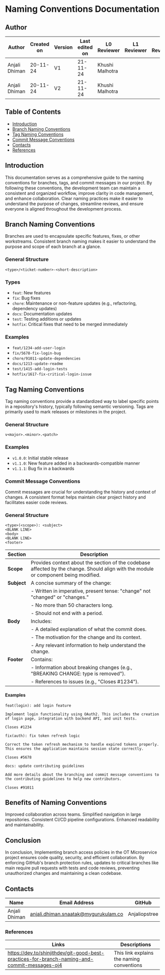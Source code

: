 # Naming Conventions Documentation

## Author

| **Author** | **Created on** | **Version** | **Last edited on** | **L0 Reviewer** |**L1 Reviewer** |**L2 Reviewer** |
|------------|----------------|-------------------|---------------------|----------|----------|----------|
| Anjali Dhiman  | 20-11-24      | V1  | 21-11-24            | Khushi Malhotra| | |
| Anjali Dhiman  | 20-11-24      | V2  | 21-11-24            | Khushi Malhotra| | |



## Table of Contents

- [Introduction](#introduction)
- [Branch Naming Conventions](#branch-naming-conventions)
- [Tag Naming Conventions](#tag-naming-conventions)
- [Commit Message Conventions](#commit-message-conventions)
- [Contacts](#Contacts)
- [References](#references)

## Introduction

This documentation serves as a comprehensive guide to the naming conventions for branches, tags, and commit messages in our project. By following these conventions, the development team can maintain a consistent and organized workflow, improve clarity in code management, and enhance collaboration. Clear naming practices make it easier to understand the purpose of changes, streamline reviews, and ensure everyone is aligned throughout the development process.

## Branch Naming Conventions

Branches are used to encapsulate specific features, fixes, or other workstreams. Consistent branch naming makes it easier to understand the purpose and scope of each branch at a glance.

### General Structure

```
<type>/<ticket-number>-<short-description>
```

### Types

- `feat`: New features
- `fix`: Bug fixes
- `chore`: Maintenance or non-feature updates (e.g., refactoring, dependency updates)
- `docs`: Documentation updates
- `test`: Testing additions or updates
- `hotfix`: Critical fixes that need to be merged immediately

### Examples

- `feat/1234-add-user-login`
- `fix/5678-fix-login-bug`
- `chore/91011-update-dependencies`
- `docs/1213-update-readme`
- `test/1415-add-login-tests`
- `hotfix/1617-fix-critical-login-issue`

## Tag Naming Conventions

Tag naming conventions provide a standardized way to label specific points in a repository's history, typically following semantic versioning. Tags are primarily used to mark releases or milestones in the project.

### General Structure

```
v<major>.<minor>.<patch>
```
### Examples

- `v1.0.0`: Initial stable release
- `v1.1.0`: New feature added in a backwards-compatible manner
- `v1.1.1`: Bug fix in a backwards

### Commit Message Conventions
Commit messages are crucial for understanding the history and context of changes. A consistent format helps maintain clear project history and facilitates easier code reviews.

### General Structure

```
<type>(<scope>): <subject>
<BLANK LINE>
<body>
<BLANK LINE>
<footer>
```
| **Section** | **Description**                                                                                                                                                    |
|-------------|--------------------------------------------------------------------------------------------------------------------------------------------------------------------|
| **Scope**   | Provides context about the section of the codebase affected by the change. Should align with the module or component being modified.                               |
| **Subject** | A concise summary of the change:                                                                                                                                  |
|             | - Written in imperative, present tense: "change" not "changed" or "changes."                                                                                      |
|             | - No more than 50 characters long.                                                                                                                                |
|             | - Should not end with a period.                                                                                                                                   |
| **Body**    | Includes:                                                                                                                                                         |
|             | - A detailed explanation of what the commit does.                                                                                                                |
|             | - The motivation for the change and its context.                                                                                                                  |
|             | - Any relevant information to help understand the change.                                                                                                         |
| **Footer**  | Contains:                                                                                                                                                         |
|             | - Information about breaking changes (e.g., "BREAKING CHANGE: type is removed").                                                                                  |
|             | - References to issues (e.g., "Closes #1234").                                                                                                                    |


#### Examples
```
feat(login): add login feature

Implement login functionality using OAuth2. This includes the creation of login page, integration with backend API, and unit tests.

Closes #1234
```

```
fix(auth): fix token refresh logic

Correct the token refresh mechanism to handle expired tokens properly. This ensures the application maintains session state correctly.

Closes #5678
```

```
docs: update contributing guidelines

Add more details about the branching and commit message conventions to the contributing guidelines to help new contributors.

Closes #91011
```

## Benefits of Naming Conventions
Improved collaboration across teams.
Simplified navigation in large repositories.
Consistent CI/CD pipeline configurations.
Enhanced readability and maintainability.


## Conclusion

In conclusion, Implementing branch access policies in the OT Microservice project ensures code quality, security, and efficient collaboration. By enforcing GitHub's branch protection rules, updates to critical branches like main require pull requests with tests and code reviews, preventing unauthorized changes and maintaining a clean codebase.

## Contacts

| Name| Email Address      | GitHub | URL |
|-----|--------------------------|----------|---------|
| Anjali Dhiman | anjali.dhiman.snaatak@mygurukulam.co |  Anjaliopstree  |  https://github.com/Anjaliopstree  |


### References
| Links | Descriptions | 
|--------|------------|
| https://dev.to/shinjithdev/git-good-best-practices-for-branch-naming-and-commit-messages-oj4 | This link explains the naming conventions  | 

